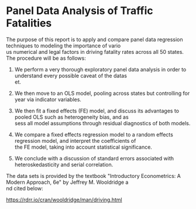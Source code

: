 # Panel Data Analysis of Traffic Fatalities

The purpose of this report is to apply and compare panel data regression techniques to modeling the importance of vario\
us numerical and legal factors in driving fatality rates across all 50 states. The procedure will be as follows:

1. We perform a very thorough exploratory panel data analysis in order to understand every possible caveat of the datas\
et.

2. We then move to an OLS model, pooling across states but controlling for year via indicator variables.

3. We then fit a fixed effects (FE) model, and discuss its advantages to pooled OLS such as  heterogeneity bias, and as\
sess all model assumptions through residual diagnostics of both models.

4. We compare a fixed effects regression model to a random effects regression model, and interpret the coefficients of \
the FE model, taking into account statistical significance.

5. We conclude with a discussion of standard errors associated with heteroskedasticity and serial correlation.

The data sets is provided by the textbook "Introductory Econometrics: A Modern Approach, 6e" by Jeffrey M. Wooldridge a\
nd cited below:

https://rdrr.io/cran/wooldridge/man/driving.html
